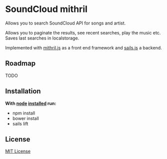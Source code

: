 # SoundCloud mithril

Allows you to search SoundCloud API for songs and artist.

Allows you to paginate the results, see recent searches, play the music etc.
Saves last searches in localstorage.

Implemented with [mithril.js](http://lhorie.github.io/mithril/index.html) as a front end framework and [sails.js](http://sailsjs.org/#!/) a backend.

## Roadmap
TODO

## Installation &nbsp;

**With [node](http://nodejs.org) [installed](http://sailsjs.org/#!documentation/new-to-nodejs) run:**

* npm install
* bower install
* sails lift

## License

[MIT License](http://opensource.org/licenses/MIT)
